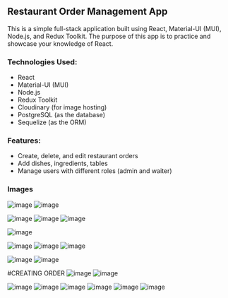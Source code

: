 ## Restaurant Order Management App

This is a simple full-stack application built using React, Material-UI (MUI), Node.js, and Redux Toolkit. The purpose of this app is to practice and showcase your knowledge of React.

### Technologies Used:

- React
- Material-UI (MUI)
- Node.js
- Redux Toolkit
- Cloudinary (for image hosting)
- PostgreSQL (as the database)
- Sequelize (as the ORM)

### Features:

- Create, delete, and edit restaurant orders
- Add dishes, ingredients, tables
- Manage users with different roles (admin and waiter)

### Images

![image](https://github.com/LNagad/restaurant-ui/assets/74669208/9f30e3c1-2e81-40fc-8974-a2da2b90a77a)
![image](https://github.com/LNagad/restaurant-ui/assets/74669208/0d8b0641-330f-4903-be47-e3420bd98068)

![image](https://github.com/LNagad/restaurant-ui/assets/74669208/b80ff79b-2845-49cf-970f-64d581842aa3)
![image](https://github.com/LNagad/restaurant-ui/assets/74669208/f260d924-803f-4de9-a4e3-c370d0d16683)
![image](https://github.com/LNagad/restaurant-ui/assets/74669208/0b586260-6815-4968-97fa-3e7fc29a2e56)

![image](https://github.com/LNagad/restaurant-ui/assets/74669208/1179cafd-17c7-4802-ba2e-b124950870e7)

![image](https://github.com/LNagad/restaurant-ui/assets/74669208/ecacc5b8-a8d2-410d-bb90-c035b839bc02)
![image](https://github.com/LNagad/restaurant-ui/assets/74669208/a16c14a6-8729-4ae9-b599-6aea94a61610)
![image](https://github.com/LNagad/restaurant-ui/assets/74669208/1b59e2f7-fc31-4be2-b573-8573ef56e1d7)

![image](https://github.com/LNagad/restaurant-ui/assets/74669208/b32d18df-9bc0-4992-9b69-66a877dafab3)
![image](https://github.com/LNagad/restaurant-ui/assets/74669208/92a371d9-1781-4cc5-812c-97a33accc351)

#CREATING ORDER
![image](https://github.com/LNagad/restaurant-ui/assets/74669208/f6f16770-d8f8-418d-82f9-b513e1f67235)
![image](https://github.com/LNagad/restaurant-ui/assets/74669208/ead517db-125b-487e-b67a-a02707fe1c73)

![image](https://github.com/LNagad/restaurant-ui/assets/74669208/6f60dbf2-c486-4898-8201-cf3f5b76b09a)
![image](https://github.com/LNagad/restaurant-ui/assets/74669208/9aed6431-b8e6-4fc5-a74a-71aeb4d07e15)
![image](https://github.com/LNagad/restaurant-ui/assets/74669208/5b52fea1-1634-43dc-9c76-3ccc810db0da)
![image](https://github.com/LNagad/restaurant-ui/assets/74669208/8ecb553b-3203-47fe-8b21-15ab9a09ce51)
![image](https://github.com/LNagad/restaurant-ui/assets/74669208/a845098e-b1a8-4d89-ab91-bb46e68f86f3)
![image](https://github.com/LNagad/restaurant-ui/assets/74669208/5c0d1b35-72e1-47d4-a502-057d10e71782)
